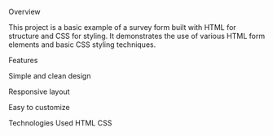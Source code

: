 Overview

This project is a basic example of a survey form built with HTML for structure and CSS for styling. It demonstrates the use of various HTML form elements and basic CSS styling techniques.

Features

Simple and clean design

Responsive layout

Easy to customize

Technologies Used
HTML
CSS
